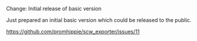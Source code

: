 Change: Initial release of basic version

Just prepared an initial basic version which could be released to the public.

https://github.com/promhippie/scw_exporter/issues/11
